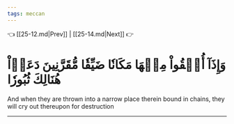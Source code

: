 ```yaml
---
tags: meccan
---
```


👈 [[25-12.md|Prev]] | [[25-14.md|Next]] 👉

# وَإِذَآ أُلۡقُواْ مِنۡهَا مَكَانٗا ضَيِّقٗا مُّقَرَّنِينَ دَعَوۡاْ هُنَالِكَ ثُبُورٗا

And when they are thrown into a narrow place therein bound in chains, they will cry out thereupon for destruction

---

